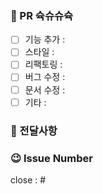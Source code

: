 ### 👻 PR 슉슈슈슉
- [ ] 기능 추가 :  
- [ ] 스타일 : 
- [ ] 리팩토링 : 
- [ ] 버그 수정 : 
- [ ] 문서 수정 : 
- [ ] 기타 : 

### 🙂 전달사항

### 😉 Issue Number
close : #
